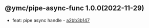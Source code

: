 <a name="1.0.0">

## @ymc/pipe-async-func 1.0.0(2022-11-29)</a> 
- feat: pipe async handle - [a2bb3b147](https://github.com/ymc-github/js-idea/commit/4a2bb3b14771efad9253bbfb81f02a90c6283992 "feat(core): pipe async handle&#10;&#10;add aes-128-cbc demo&#10;switch encoding binay,hex,base64&#10;&#10;generated by ymc@robot")